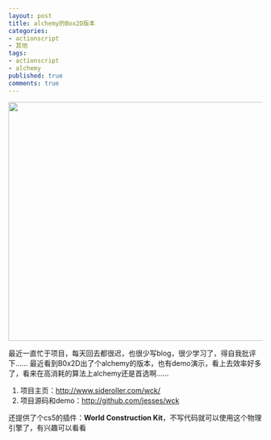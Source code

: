 ```yaml
---
layout: post
title: alchemy的Box2D版本
categories:
- actionscript
- 其他
tags:
- actionscript
- alchemy
published: true
comments: true
---
```

<p><img class="alignnone size-full wp-image-979" title="屏幕快照 2012-11-04 上午4.03.17" src="{{site.url}}/media/2010/12/屏幕快照-2012-11-04-上午4.03.17.png" alt="" width="718" height="474" /></p>

<p>最近一直忙于项目，每天回去都很迟，也很少写blog，很少学习了，得自我批评下…… 最近看到B0x2D出了个alchemy的版本，也有demo演示，看上去效率好多了，看来在高消耗的算法上alchemy还是首选啊……
<ol>
	<li>项目主页：<a href="http://www.sideroller.com/wck/">http://www.sideroller.com/wck/</a></li>
	<li>项目源码和demo：<a href="http://github.com/jesses/wck">http://github.com/jesses/wck</a></li>
</ol>
还提供了个cs5的插件：<strong>World Construction Kit</strong>，不写代码就可以使用这个物理引擎了，有兴趣可以看看</p>
